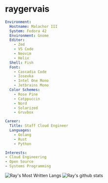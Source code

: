 <!--
**raygervais/raygervais** is a ✨ _special_ ✨ repository because its `README.md` (this file) appears on your GitHub profile.

Here are some ideas to get you started:

- 🔭 I’m currently working on ...
- 🌱 I’m currently learning ...
- 👯 I’m looking to collaborate on ...
- 🤔 I’m looking for help with ...
- 💬 Ask me about ...
- 📫 How to reach me: ...
- 😄 Pronouns: ...
- ⚡ Fun fact: ...
-->

# raygervais

```yaml
Environment:
  Hostname: Malachor III
  System: Fedora 42
  Environment: Gnome
  Editor: 
    - Zed
    - VS Code
    - Neovim
    - Helix
  Shell: Fish
  Font:
    - Cascadia Code
    - Iosevka
    - Intel One Mono
    - Jetbrains Mono
  Color Schemes:
    - Rose Pine
    - Catppuccin
    - Nord
    - Solarized
    - Gruvbox

Career:
  Title: Staff Cloud Engineer
  Languages:
    - Golang
    - Rust
    - Python

Interests:
- Cloud Engineering
- Open Source
- Systems Programming
```

![Ray's Most Written Langs](https://github-readme-stats.vercel.app/api/top-langs/?username=raygervais&hide=html,css,js,javascript,python&theme=rose_pine)
![Ray's github stats](https://github-readme-stats.vercel.app/api?username=raygervais&show_icons=true&count_private=true&line_height=40&theme=rose_pine)
